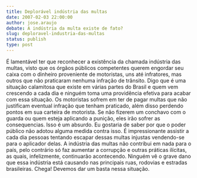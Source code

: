 ```yaml
---
title: Deplorável indústria das multas
date: 2007-02-03 22:00:00
author: jose.araujo
debate: A indústria da multa existe de fato?
slug: deploravel-industria-das-multas
status: publish 
type: post
---
```


É lamentável ter que reconhecer a existência da chamada indústria das multas, visto que os órgãos públicos competentes querem engordar seu caixa com o dinheiro proveniente de motoristas, uns até infratores, mas outros que não praticaram nenhuma infração de trânsito. Digo que é uma situação calamitosa que existe em várias partes do Brasil e quem vem crescendo a cada dia e ninguém toma uma providência efetiva para acabar com essa situação. Os motoristas sofrem em ter de pagar multas que não justificam eventual infração que tenham praticado, além disso perdendo pontos em sua carteira de motorista. Se não fizerem um conchavo com o guarda ou quem esteja aplicando a punição, eles irão sofrer as consequencias. Isso é um absurdo. Eu gostaria de saber por que o poder público não adotou alguma medida contra isso. É impressionante assistir a cada dia pessoas tentando escapar dessas multas injustas vendendo-se para o aplicador delas. A indústria das multas não contribui em nada para o país, pelo contrário só faz aumentar a corrupção e outras práticas ilícitas, as quais, infelizmente, continuarão acontecendo. Ninguém vê o grave dano que essa indústria está causando nas principais ruas, rodovias e estradas brasileiras. Chega! Devemos dar um basta nessa situação.
